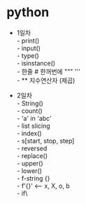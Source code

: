 # python
- 1일차\
      - print()\
      - input()\
      - type()\
      - isinstance()\
      - 한줄 #  한꺼번에 """  '''\
      - ** 지수연산자 (제곱)

- 2일차\
      - String()\
      - count()\
      - 'a' in 'abc'\
      - list slicing\
      - index()\
      - s[start, stop, step]\
      - reversed\
      - replace()\
      - upper()\
      - lower()\
      - f-string {}\
      - f'{}'  <-- x, X, o, b\
      - if\
